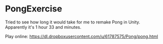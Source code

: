 PongExercise
============

Tried to see how long it would take for me to remake Pong in Unity.  Apparently it's 1 hour 33 and minutes.  

Play online: https://dl.dropboxusercontent.com/u/61787575/Pong/pong.html  